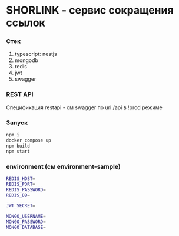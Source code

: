 # SHORLINK - сервис сокращения ссылок

### Стек

1. typescript: nestjs
2. mongodb
3. redis
4. jwt
5. swagger

### REST API

Спецификация restapi - см swagger по url /api в !prod режиме

### Запуск

```sh
npm i
docker compose up
npm build
npm start
```

### environment (см environment-sample)

```sh
REDIS_HOST=
REDIS_PORT=
REDIS_PASSWORD=
REDIS_DB=

JWT_SECRET=

MONGO_USERNAME=
MONGO_PASSWORD=
MONGO_DATABASE=
```
